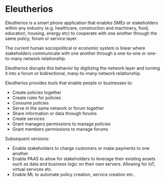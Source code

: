 # Eleutherios

Eleutherios is a smart phone application that enables SMEs or stakeholders within any industry (e.g. healthcare, construction and machinery, food, education, housing, energy etc) to cooperate with one another through the same policy, forum or service layer.

The current human sociopolitical or economic system is linear where stakeholders communicate with one another through a one-to-one or one-to-many network relationship.

Eleutherios disrupts this behavior by digitizing the network layer and turning it into a forum or bidirectional, many-to-many network relationship.

Eleutherios provides tools that enable people or businesses to:

- Create policies together
- Create rules for policies
- Consume policies
- Serve in the same network or forum together
- Share information or data through forums
- Create services
- Grant managers permissions to manage policies
- Grant members permissions to manage forums

Subsequent versions:

- Enable stakeholders to charge customers or make payments to one another
- Enable PAAS to allow for stakeholders to leverage their existing assets such as data and business logic on their own servers.  Allowing for IoT, virtual services etc.
- Enable ML to automate policy creation, service creation etc.